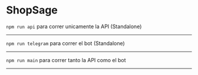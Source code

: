 # ShopSage

`npm run api` para correr unicamente la API (Standalone)<hr>
`npm run telegram` para correr el bot (Standalone)<hr>
`npm run main` para correr tanto la API como el bot<hr>